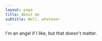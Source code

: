 ```yaml
---
layout: page
title: About me
subtitle: Well, whatever
---
```


I'm an angel if I like, but that doesn't matter.
